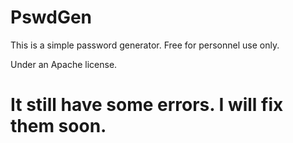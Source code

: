 # PswdGen
This is a simple password generator. Free for personnel use only.

Under an Apache license.

# It still have some errors. I will fix them soon.
